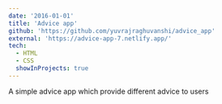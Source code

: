 ```yaml
---
date: '2016-01-01'
title: 'Advice app'
github: 'https://github.com/yuvrajraghuvanshi/advice_app'
external: 'https://advice-app-7.netlify.app/'
tech:
  - HTML
  - CSS
  showInProjects: true
---
```


A simple advice app which provide different advice to users
